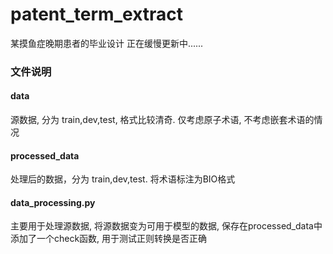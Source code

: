 # patent_term_extract

某摸鱼症晚期患者的毕业设计
正在缓慢更新中......

### 文件说明
#### data
源数据, 分为 train,dev,test, 格式比较清奇.
仅考虑原子术语, 不考虑嵌套术语的情况

#### processed_data
处理后的数据，分为 train,dev,test. 将术语标注为BIO格式

#### data_processing.py
主要用于处理源数据, 将源数据变为可用于模型的数据, 保存在processed_data中
添加了一个check函数, 用于测试正则转换是否正确